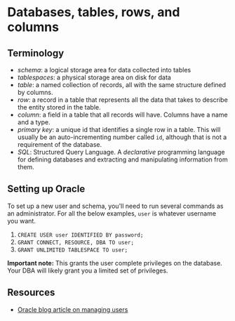 # Databases, tables, rows, and columns

## Terminology

* _schema_: a logical storage area for data collected into tables
* _tablespaces_: a physical storage area on disk for data
* _table_: a named collection of records, all with the same structure defined
  by columns.
* _row_: a record in a table that represents all the data that takes to
  describe the entity stored in the table.
* _column_: a field in a table that all records will have. Columns have a name
  and a type.
* _primary key_: a unique id that identifies a single row in a table. This
  will usually be an auto-incrementing number called `id`, although that is
  not a requirement of the database.
* _SQL_: Structured Query Language. A _declarative_ programming language for
  defining databases and extracting and manipulating information from them.
  
## Setting up Oracle

To set up a new user and schema, you'll need to run several commands as an administrator. For all the below examples, `user` is whatever username you want.

1. `CREATE USER user IDENTIFIED BY password;`
2. `GRANT CONNECT, RESOURCE, DBA TO user;`
3. `GRANT UNLIMITED TABLESPACE TO user;`

**Important note:** This grants the user complete privileges on the database. Your DBA will likely grant you a limited set of privileges.

## Resources

* [Oracle blog article on managing users](https://blogs.oracle.com/sql/how-to-create-users-grant-them-privileges-and-remove-them-in-oracle-database)

